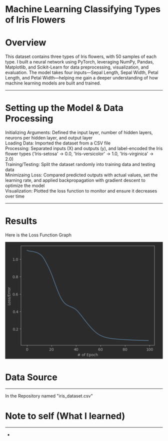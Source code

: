 # Machine Learning Classifying Types of Iris Flowers
# Overview
This dataset contains three types of Iris flowers, with 50 samples of each type. I built a neural network using PyTorch, leveraging NumPy, Pandas, Matplotlib, and Scikit-Learn for data preprocessing, visualization, and evaluation. The model takes four inputs—Sepal Length, Sepal Width, Petal Length, and Petal Width—helping me gain a deeper understanding of how machine learning models are built and trained.
___
# Setting up the Model & Data Processing
Initializing Arguments: Defined the input layer, number of hidden layers, neurons per hidden layer, and output layer  
Loading Data: Imported the dataset from a CSV file  
Processing: Separated inputs (X) and outputs (y), and label-encoded the Iris flower types ('Iris-setosa' → 0.0, 'Iris-versicolor' → 1.0, 'Iris-virginica' → 2.0)  
Training/Testing: Split the dataset randomly into training data and testing data  
Minimizaing Loss: Compared predicted outputs with actual values, set the learning rate, and applied backpropagation with gradient descent to optimize the model  
Visualization: Plotted the loss function to monitor and ensure it decreases over time  
___
# Results
Here is the Loss Function Graph

![Error-Epoch](images/lossepo.png)

# Data Source
___
In the Repository named "iris_dataset.csv"



# Note to self (What I learned)
___
- 
